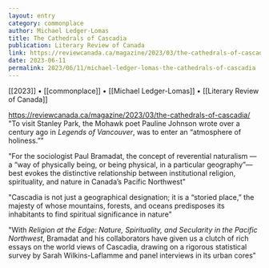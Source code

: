 ```yaml
---
layout: entry
category: commonplace
author: Michael Ledger-Lomas
title: The Cathedrals of Cascadia
publication: Literary Review of Canada
link: https://reviewcanada.ca/magazine/2023/03/the-cathedrals-of-cascadia/
date: 2023-06-11
permalink: 2023/06/11/michael-ledger-lomas-the-cathedrals-of-cascadia
---
```


[[2023]] • [[commonplace]] • [[Michael Ledger-Lomas]] • [[Literary Review of Canada]]

https://reviewcanada.ca/magazine/2023/03/the-cathedrals-of-cascadia/
 
"To visit Stanley Park, the Mohawk poet Pauline Johnson wrote over a century ago in *Legends of Vancouver*, was to enter an “atmosphere of holiness.”"

"For the sociologist Paul Bramadat, the concept of reverential naturalism — a “way of physically being, or being physical, in a particular geography”— best evokes the distinctive relationship between institutional religion, spirituality, and nature in Canada’s Pacific Northwest"

"Cascadia is not just a geographical designation; it is a “storied place,” the majesty of whose mountains, forests, and oceans predisposes its inhabitants to find spiritual significance in nature"

"With *Religion at the Edge: Nature, Spirituality, and Secularity in the Pacific Northwest*, Bramadat and his collaborators have given us a clutch of rich essays on the world views of Cascadia, drawing on a rigorous statistical survey by Sarah Wilkins-Laflamme and panel interviews in its urban cores"
